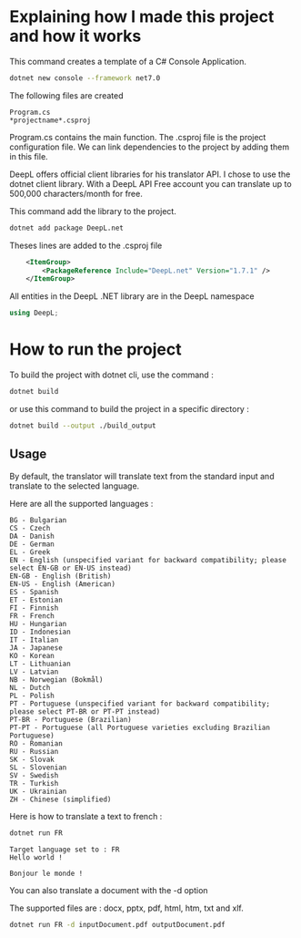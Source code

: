 # Explaining how I made this project and how it works

This command creates a template of a C# Console Application.
```bash
dotnet new console --framework net7.0
```

The following files are created
```text
Program.cs
*projectname*.csproj
```

Program.cs contains the main function.
The .csproj file is the project configuration file.
We can link dependencies to the project by adding them in this file.

DeepL offers official client libraries for his translator API.
I chose to use the dotnet client library.
With a DeepL API Free account you can translate up to 500,000 characters/month for free.

This command add the library to the project.
```bash
dotnet add package DeepL.net
```
Theses lines are added to the .csproj file
```xml
    <ItemGroup>
        <PackageReference Include="DeepL.net" Version="1.7.1" />
    </ItemGroup>
```
All entities in the DeepL .NET library are in the DeepL namespace
```C#
using DeepL;
```

# How to run the project

To build the project with dotnet cli, use the command :

```bash
dotnet build
```

or use this command to build the project in a specific directory :

```bash
dotnet build --output ./build_output
```

## Usage

By default, the translator will translate text from the standard input and translate to the selected language.

Here are all the supported languages :

    BG - Bulgarian
    CS - Czech
    DA - Danish
    DE - German
    EL - Greek
    EN - English (unspecified variant for backward compatibility; please select EN-GB or EN-US instead)
    EN-GB - English (British)
    EN-US - English (American)
    ES - Spanish
    ET - Estonian
    FI - Finnish
    FR - French
    HU - Hungarian
    ID - Indonesian
    IT - Italian
    JA - Japanese
    KO - Korean
    LT - Lithuanian
    LV - Latvian
    NB - Norwegian (Bokmål)
    NL - Dutch
    PL - Polish
    PT - Portuguese (unspecified variant for backward compatibility; please select PT-BR or PT-PT instead)
    PT-BR - Portuguese (Brazilian)
    PT-PT - Portuguese (all Portuguese varieties excluding Brazilian Portuguese)
    RO - Romanian
    RU - Russian
    SK - Slovak
    SL - Slovenian
    SV - Swedish
    TR - Turkish
    UK - Ukrainian
    ZH - Chinese (simplified)

Here is how to translate a text to french :

```bash
dotnet run FR
```
```text
Target language set to : FR
Hello world !

Bonjour le monde !
```

You can also translate a document with the -d option

The supported files are : docx, pptx, pdf, html, htm, txt and xlf.

```bash
dotnet run FR -d inputDocument.pdf outputDocument.pdf
```
